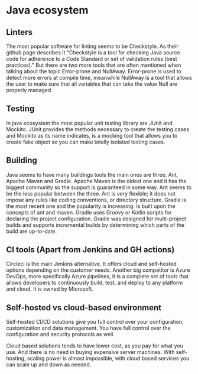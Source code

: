 # Java ecosystem

## Linters
The most popular software for linting seems to be Checkstyle. As their github page describes it "Checkstyle is a tool for checking Java source code for adherence to a Code Standard or set of validation rules (best practices)."
But there are two more tools that are often mentioned when talking about the topic Error-prone and NullAway.
Error-prone is used to detect more errors at compile time, meanwhile NullAway is a tool that allows the user to make sure that all variables that can take the value Null are properly managed.

## Testing
In java ecosystem the most popular unit testing library are JUnit and Mockito.
JUnit provides the methods necessary to create the testing cases and Mockito as its name indicates, is a mocking tool that allows you to create fake object so you can make totally isolated testing cases.

## Building
Java seems to have many buildings tools the main ones are three. Ant, Apache Maven and Gradle.
Apache Maven is the oldest one and it has the biggest community so the support is guaranteed in some way.
Ant seems to be the less popular between the three. Ant is very flexible; it does not impose any rules like coding conventions, or directory structure.
Gradle is the most recent one and the popularity is increasing. Is built upon the concepts of ant and maven. Gradle uses Groovy or Kotlin scripts for declaring the project configuration. Gradle was designed for multi-project builds and supports incremental builds by determining which parts of the build are up-to-date.

## CI tools (Apart from Jenkins and GH actions)
Circleci is the main Jenkins alternative. It offers cloud and self-hosted options depending on the customer needs.
Another big competitor is Azure DevOps, more specifically Azure pipelines, it is a complete set of tools that allows developers to continuously build, test, and deploy to any platform and cloud. It is owned by Microsoft.

## Self-hosted vs cloud-based environment
Self-hosted CI/CD solutions give you full control over your configuration, customization and data management. You have full control over the configuration and security protocols as well.

Cloud based solutions tends to have lower cost, as you pay for what you use. And there is no need in buying expensive server machines. With self-hosting, scaling power is almost impossible, with cloud based services you can scale up and down as needed.